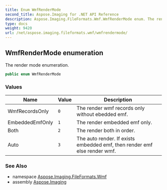 ```yaml
---
title: Enum WmfRenderMode
second_title: Aspose.Imaging for .NET API Reference
description: Aspose.Imaging.FileFormats.Wmf.WmfRenderMode enum. The render mode enumeration
type: docs
weight: 9420
url: /net/aspose.imaging.fileformats.wmf/wmfrendermode/
---
```

## WmfRenderMode enumeration

The render mode enumeration.

```csharp
public enum WmfRenderMode
```

### Values

| Name | Value | Description |
| --- | --- | --- |
| WmfRecordsOnly | `0` | The render wmf records only without ebedded emf. |
| EmbeddedEmfOnly | `1` | The render embedded emf only. |
| Both | `2` | The render both in order. |
| Auto | `3` | The auto render. If exists embedded emf, then render emf else render wmf. |

### See Also

* namespace [Aspose.Imaging.FileFormats.Wmf](../../aspose.imaging.fileformats.wmf/)
* assembly [Aspose.Imaging](../../)


